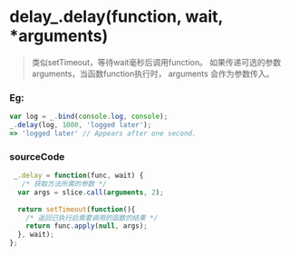 # delay_.delay(function, wait, *arguments) 
> 类似setTimeout，等待wait毫秒后调用function。
> 如果传递可选的参数arguments，当函数function执行时， arguments 会作为参数传入。

### Eg:
```js
var log = _.bind(console.log, console);
_.delay(log, 1000, 'logged later');
=> 'logged later' // Appears after one second.
```

### sourceCode
```js
 _.delay = function(func, wait) {
   /* 获取方法所需的参数 */
  var args = slice.call(arguments, 2);
  
  return setTimeout(function(){
    /* 返回已执行后需要调用的函数的结果 */
    return func.apply(null, args);
  }, wait);
};
```